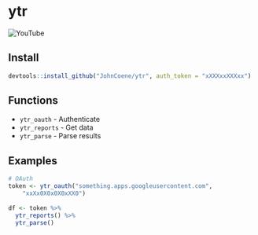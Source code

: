 # ytr

![YouTube](https://lh3.googleusercontent.com/j2SJC1grxLdL94kX7uB9WclD_nqX49oJs3K82Tok1MaPcx4TvB2m7xmw-Ub4dvFORwPSzruQBWePxtizfuY1r3j4GQvi1G9z=s688)

## Install

```r
devtools::install_github("JohnCoene/ytr", auth_token = "xXXXxxXXXxx")
```

## Functions

* `ytr_oauth` - Authenticate
* `ytr_reports` - Get data
* `ytr_parse` - Parse results

## Examples

``` r
# OAuth
token <- ytr_oauth("something.apps.googleusercontent.com",
    "xxXx0X0x0X0xXX0")
    
df <- token %>% 
  ytr_reports() %>% 
  ytr_parse()
```
